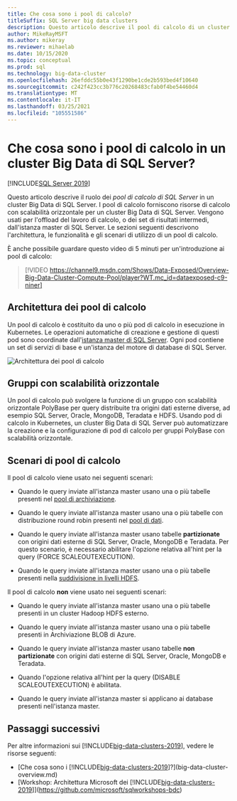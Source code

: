 ```yaml
---
title: Che cosa sono i pool di calcolo?
titleSuffix: SQL Server big data clusters
description: Questo articolo descrive il pool di calcolo di un cluster Big Data di SQL Server 2019.
author: MikeRayMSFT
ms.author: mikeray
ms.reviewer: mihaelab
ms.date: 10/15/2020
ms.topic: conceptual
ms.prod: sql
ms.technology: big-data-cluster
ms.openlocfilehash: 26efddc55b0e43f1290be1cde2b593bed4f10640
ms.sourcegitcommit: c242f423cc3b776c20268483cfab0f4be54460d4
ms.translationtype: MT
ms.contentlocale: it-IT
ms.lasthandoff: 03/25/2021
ms.locfileid: "105551586"
---
```

# <a name="what-are-compute-pools-in-a-sql-server-big-data-cluster"></a>Che cosa sono i pool di calcolo in un cluster Big Data di SQL Server?

[!INCLUDE[SQL Server 2019](../includes/applies-to-version/sqlserver2019.md)]

Questo articolo descrive il ruolo dei *pool di calcolo di SQL Server* in un cluster Big Data di SQL Server. I pool di calcolo forniscono risorse di calcolo con scalabilità orizzontale per un cluster Big Data di SQL Server. Vengono usati per l'offload del lavoro di calcolo, o dei set di risultati intermedi, dall'istanza master di SQL Server. Le sezioni seguenti descrivono l'architettura, le funzionalità e gli scenari di utilizzo di un pool di calcolo.

È anche possibile guardare questo video di 5 minuti per un'introduzione ai pool di calcolo:

> [!VIDEO https://channel9.msdn.com/Shows/Data-Exposed/Overview-Big-Data-Cluster-Compute-Pool/player?WT.mc_id=dataexposed-c9-niner]

## <a name="compute-pool-architecture"></a>Architettura dei pool di calcolo

Un pool di calcolo è costituito da uno o più pod di calcolo in esecuzione in Kubernetes. Le operazioni automatiche di creazione e gestione di questi pod sono coordinate dall'[istanza master di SQL Server](concept-master-instance.md). Ogni pod contiene un set di servizi di base e un'istanza del motore di database di SQL Server.

![Architettura dei pool di calcolo](media/concept-compute-pool/compute-pool-architecture.png)

## <a name="scale-out-groups"></a>Gruppi con scalabilità orizzontale

Un pool di calcolo può svolgere la funzione di un gruppo con scalabilità orizzontale PolyBase per query distribuite tra origini dati esterne diverse, ad esempio SQL Server, Oracle, MongoDB, Teradata e HDFS. Usando pod di calcolo in Kubernetes, un cluster Big Data di SQL Server può automatizzare la creazione e la configurazione di pod di calcolo per gruppi PolyBase con scalabilità orizzontale.

## <a name="compute-pool-scenarios"></a>Scenari di pool di calcolo

Il pool di calcolo viene usato nei seguenti scenari:

- Quando le query inviate all'istanza master usano una o più tabelle presenti nel [pool di archiviazione](concept-storage-pool.md).

- Quando le query inviate all'istanza master usano una o più tabelle con distribuzione round robin presenti nel [pool di dati](concept-data-pool.md).

- Quando le query inviate all'istanza master usano tabelle **partizionate** con origini dati esterne di SQL Server, Oracle, MongoDB e Teradata. Per questo scenario, è necessario abilitare l'opzione relativa all'hint per la query (FORCE SCALEOUTEXECUTION).

- Quando le query inviate all'istanza master usano una o più tabelle presenti nella [suddivisione in livelli HDFS](hdfs-tiering.md).

Il pool di calcolo **non** viene usato nei seguenti scenari:

- Quando le query inviate all'istanza master usano una o più tabelle presenti in un cluster Hadoop HDFS esterno.

- Quando le query inviate all'istanza master usano una o più tabelle presenti in Archiviazione BLOB di Azure.

- Quando le query inviate all'istanza master usano tabelle **non partizionate** con origini dati esterne di SQL Server, Oracle, MongoDB e Teradata.

- Quando l'opzione relativa all'hint per la query (DISABLE SCALEOUTEXECUTION) è abilitata.

- Quando le query inviate all'istanza master si applicano ai database presenti nell'istanza master.

## <a name="next-steps"></a>Passaggi successivi

Per altre informazioni sui [!INCLUDE[big-data-clusters-2019](../includes/ssbigdataclusters-ss-nover.md)], vedere le risorse seguenti:

- [Che cosa sono i [!INCLUDE[big-data-clusters-2019](../includes/ssbigdataclusters-ver15.md)]?](big-data-cluster-overview.md)
- [Workshop: Architettura Microsoft dei [!INCLUDE[big-data-clusters-2019](../includes/ssbigdataclusters-ss-nover.md)]](https://github.com/microsoft/sqlworkshops-bdc)
